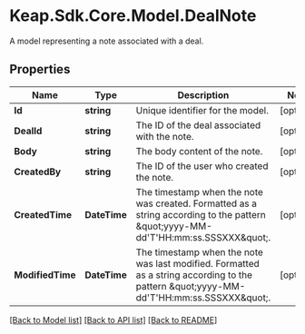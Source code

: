 # Keap.Sdk.Core.Model.DealNote
A model representing a note associated with a deal.

## Properties

Name | Type | Description | Notes
------------ | ------------- | ------------- | -------------
**Id** | **string** | Unique identifier for the model. | [optional] 
**DealId** | **string** | The ID of the deal associated with the note. | [optional] 
**Body** | **string** | The body content of the note. | [optional] 
**CreatedBy** | **string** | The ID of the user who created the note. | [optional] 
**CreatedTime** | **DateTime** | The timestamp when the note was created. Formatted as a string according to the pattern \&quot;yyyy-MM-dd&#39;T&#39;HH:mm:ss.SSSXXX\&quot;. | [optional] 
**ModifiedTime** | **DateTime** | The timestamp when the note was last modified. Formatted as a string according to the pattern \&quot;yyyy-MM-dd&#39;T&#39;HH:mm:ss.SSSXXX\&quot;. | [optional] 

[[Back to Model list]](../README.md#documentation-for-models) [[Back to API list]](../README.md#documentation-for-api-endpoints) [[Back to README]](../README.md)

